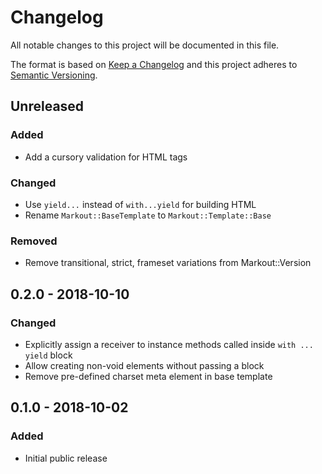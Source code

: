 # Changelog
All notable changes to this project will be documented in this file.

The format is based on [Keep a Changelog](http://keepachangelog.com/en/1.0.0/)
and this project adheres to [Semantic Versioning](http://semver.org/spec/v2.0.0.html).

## Unreleased

### Added
- Add a cursory validation for HTML tags

### Changed
- Use `yield...` instead of `with...yield` for building HTML
- Rename `Markout::BaseTemplate` to `Markout::Template::Base`

### Removed
- Remove transitional, strict, frameset variations from Markout::Version

## 0.2.0 - 2018-10-10

### Changed
- Explicitly assign a receiver to instance methods called inside `with ... yield` block
- Allow creating non-void elements without passing a block
- Remove pre-defined charset meta element in base template

## 0.1.0 - 2018-10-02

### Added
- Initial public release
